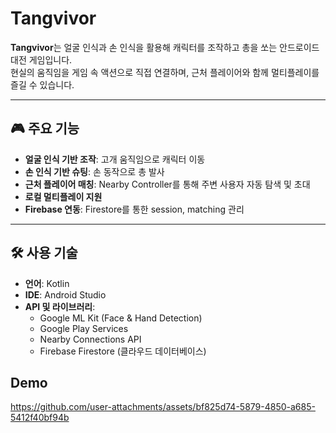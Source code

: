 # Tangvivor

**Tangvivor**는 얼굴 인식과 손 인식을 활용해 캐릭터를 조작하고 총을 쏘는 안드로이드 대전 게임입니다.  
현실의 움직임을 게임 속 액션으로 직접 연결하며, 근처 플레이어와 함께 멀티플레이를 즐길 수 있습니다.

---

## 🎮 주요 기능

- **얼굴 인식 기반 조작**: 고개 움직임으로 캐릭터 이동
- **손 인식 기반 슈팅**: 손 동작으로 총 발사
- **근처 플레이어 매칭**: Nearby Controller를 통해 주변 사용자 자동 탐색 및 초대
- **로컬 멀티플레이 지원**
- **Firebase 연동**: Firestore를 통한 session, matching 관리

---

## 🛠️ 사용 기술

- **언어**: Kotlin  
- **IDE**: Android Studio  
- **API 및 라이브러리**:
  - Google ML Kit (Face & Hand Detection)
  - Google Play Services
  - Nearby Connections API
  - Firebase Firestore (클라우드 데이터베이스)

## Demo
https://github.com/user-attachments/assets/bf825d74-5879-4850-a685-5412f40bf94b
